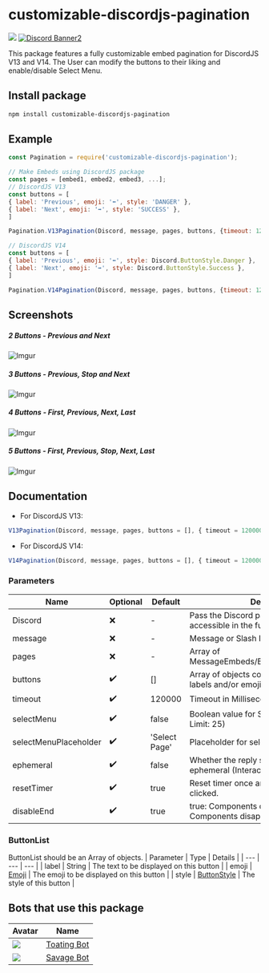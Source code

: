 # customizable-discordjs-pagination
<p>
   <a href="https://www.npmjs.com/package/customizable-discordjs-pagination"><img src="https://nodei.co/npm/customizable-discordjs-pagination.png?downloadRank=true&downloads=true&downloadRank=true&stars=true" /></a>  <a href="https://discord.gg/ju8kxnvnCw"><img src="https://discordapp.com/api/guilds/748607784735604857/widget.png?style=banner2" alt="Discord Banner2"/></a>
</p>
This package features a fully customizable embed pagination for DiscordJS V13 and V14. The User can modify the buttons to their liking and enable/disable Select Menu.

## Install package
```sh
npm install customizable-discordjs-pagination
```

## Example
```js
const Pagination = require('customizable-discordjs-pagination');

// Make Embeds using DiscordJS package
const pages = [embed1, embed2, embed3, ...];
// DiscordJS V13
const buttons = [
{ label: 'Previous', emoji: '⬅', style: 'DANGER' },
{ label: 'Next', emoji: '➡', style: 'SUCCESS' },
]

Pagination.V13Pagination(Discord, message, pages, buttons, {timeout: 120000, selectMenu: true, selectMenuPlaceholder: 'Select Page', ephemeral: false, resetTimer: true, disableEnd: true});

// DiscordJS V14
const buttons = [
{ label: 'Previous', emoji: '⬅', style: Discord.ButtonStyle.Danger },
{ label: 'Next', emoji: '➡', style: Discord.ButtonStyle.Success },
]

Pagination.V14Pagination(Discord, message, pages, buttons, {timeout: 120000, selectMenu: true, selectMenuPlaceholder: 'Select Page', ephemeral: false, resetTimer: true, disableEnd: true});
```

## Screenshots
##### 2 Buttons - Previous and Next
![Imgur](https://imgur.com/4Mo8vLv.jpg)
##### 3 Buttons - Previous, Stop and Next
![Imgur](https://imgur.com/WalreF6.jpg)
##### 4 Buttons - First, Previous, Next, Last
![Imgur](https://imgur.com/9854jTq.jpg)
##### 5 Buttons - First, Previous, Stop, Next, Last
![Imgur](https://imgur.com/vKgBYog.jpg)

## Documentation
- For DiscordJS V13:
```js
V13Pagination(Discord, message, pages, buttons = [], { timeout = 120000, selectMenu = false, selectMenuPlaceholder = 'Select Page', ephemeral = false, disableEnd = true })
```
- For DiscordJS V14: 
```js
V14Pagination(Discord, message, pages, buttons = [], { timeout = 120000, selectMenu = false, selectMenuPlaceholder = 'Select Page', ephemeral = false, disableEnd = true })
```

### Parameters
| Name | Optional | Default | Details |
| --- | --- | --- | --- |
| Discord | ❌ | - | Pass the Discord package to be accessible in the function | 
| message |  ❌ | - | Message or Slash Interaction Accepted | 
| pages |  ❌ | - | Array of MessageEmbeds/ButtonBuilder(Pages) |  
| buttons | ✔️ | [] | Array of objects containing styles, labels and/or emojis for the buttons |
| timeout | ✔️ | 120000| Timeout in Milliseconds |
| selectMenu | ✔️ | false | Boolean value for SelectMenu  (Page Limit: 25) | 
| selectMenuPlaceholder | ✔️ | 'Select Page' | Placeholder for select menu | 
| ephemeral | ✔️ | false | Whether the reply should be ephemeral (Interaction Only) |
| resetTimer | ✔️ | true | Reset timer once an interaction is clicked. |
| disableEnd | ✔️ | true | true: Components disabled. false: Components disappeared  |


### ButtonList
ButtonList should be an Array of objects.
| Parameter | Type | Details |
| --- | --- | --- |
| label | String | The text to be displayed on this button |
| emoji | [Emoji](https://discord.js.org/#/docs/discord.js/13.8.0/typedef/EmojiIdentifierResolvable) | The emoji to be displayed on this button |
| style | [ButtonStyle](https://discord.js.org/#/docs/discord.js/13.8.0/typedef/MessageButtonStyle) | The style of this button |


## Bots that use this package
| Avatar | Name |
| --- | --- |
| ![](https://cdn.discordapp.com/avatars/710177042490064958/f6177ea17f6da9318d83b5f5d4579bc4.png?size=48) | [Toating Bot](https://discord.com/api/oauth2/authorize?client_id=710177042490064958&permissions=4063624560&scope=bot%20applications.commands) |
| ![](https://cdn.discordapp.com/emojis/848060200417493053.gif?size=48) | [Savage Bot](https://discord.com/oauth2/authorize?client_id=823703707522433054&permissions=8&scope=bot%20applications.commands) |
